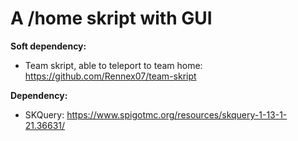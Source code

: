 # A /home skript with GUI

**Soft dependency:**
- Team skript, able to teleport to team home: https://github.com/Rennex07/team-skript

**Dependency:**
- SKQuery: https://www.spigotmc.org/resources/skquery-1-13-1-21.36631/
